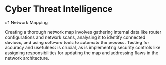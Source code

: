 # Cyber Threat Intelligence

#1 Network Mapping 

Creating a thorough network map involves gathering internal data like router configurations and network scans, analysing it to identify connected devices, and using software tools to automate the process. Testing for accuracy and usefulness is crucial, as is implementing security controls like assigning responsibilities for updating the map and addressing flaws in the network architecture.


